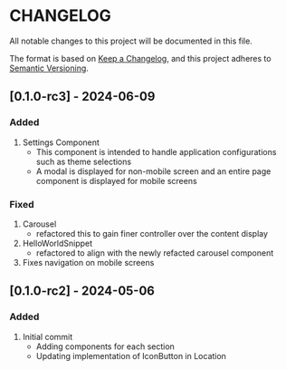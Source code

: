 # CHANGELOG

All notable changes to this project will be documented in this file.

The format is based on [Keep a Changelog](https://keepachangelog.com/en/1.1.0/),
and this project adheres to [Semantic Versioning](https://semver.org/spec/v2.0.0.html).

## [0.1.0-rc3] - 2024-06-09

### Added
1. Settings Component
    - This component is intended to handle application configurations such as theme selections
    - A modal is displayed for non-mobile screen and an entire page component is displayed for mobile screens 

### Fixed
1. Carousel
    - refactored this to gain finer controller over the content display
2. HelloWorldSnippet
    - refactored to align with the newly refacted carousel component 
3. Fixes navigation on mobile screens

## [0.1.0-rc2] - 2024-05-06

### Added
1. Initial commit
    * Adding components for each section
    * Updating implementation of IconButton in Location
